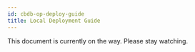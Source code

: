 ```yaml
---
id: cbdb-op-deploy-guide
title: Local Deployment Guide
---
```


This document is currently on the way. Please stay watching.
